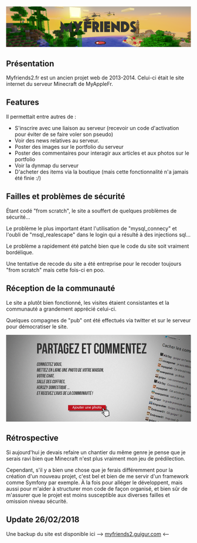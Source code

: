 ![Banner](myfriends2_banner.png)

## Présentation

Myfriends2.fr est un ancien projet web de 2013-2014.
Celui-ci était le site internet du serveur Minecraft de MyAppleFr.

## Features

Il permettait entre autres de :

- S'inscrire avec une liaison au serveur (recevoir un code d'activation pour éviter de se faire voler son pseudo)
- Voir des news relatives au serveur.
- Poster des images sur le portfolio du serveur
- Poster des commentaires pour interagir aux articles et aux photos sur le portfolio
- Voir la dynmap du serveur
- D'acheter des items via la boutique (mais cette fonctionnalité n'a jamais été finie :/)

## Failles et problèmes de sécurité

Étant codé "from scratch", le site a souffert de quelques problèmes de sécurité...

Le problème le plus important étant l'utilisation de "mysql_connecy" et l'oubli de "msql_realescape" dans le login qui a résulté à des injections sql...

Le problème a rapidement été patché bien que le code du site soit vraiment bordélique.

Une tentative de recode du site a été entreprise pour le recoder toujours "from scratch" mais cette fois-ci en poo.

## Réception de la communauté

Le site a plutôt bien fonctionné, les visites étaient consistantes et la communauté a grandement apprécié celui-ci.

Quelques compagnes de "pub" ont été effectués via twitter et sur le serveur pour démocratiser le site.

![Publicité présente sur la page principale de myfriends2](myfriends2_pub.png)

## Rétrospective

Si aujourd'hui je devais refaire un chantier du même genre je pense que je serais ravi bien que Minecraft n'est plus vraiment mon jeu de prédilection.

Cependant, s'il y a bien une chose que je ferais différemment pour la création d'un nouveau projet, c'est bel et bien de me servir d'un framework comme Symfony par exemple. À la fois pour alléger le développent, mais aussi pour m'aider à structurer mon code de façon organisé, et bien sûr de m'assurer que le projet est moins susceptible aux diverses failles et omission niveau sécurité.

## Update 26/02/2018

Une backup du site est disponible ici --> [myfriends2.guigur.com](http://myfriends2.guigur.com/) <--
